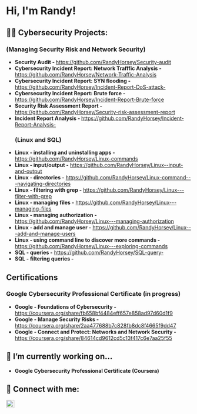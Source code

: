 <h1>Hi, I'm Randy!</h1>

<h2>👨‍💻 Cybersecurity Projects:</h2>
       <h3>(Managing Security Risk and Network Security)</h3>

- <b>Security Audit - </b> https://github.com/RandyHorsey/Security-audit
 - <b>Cybersecurity Incident Report: Network Trafffic Analysis - </b> https://github.com/RandyHorsey/Network-Traffic-Analysis
  - <b>Cybersecurity Incident Report: SYN flooding - </b> https://github.com/RandyHorsey/Incident-Report-DoS-attack-
  - <b>Cybersecurity Incident Report: Brute force - </b> https://github.com/RandyHorsey/Incident-Report-Brute-force
  - <b>Security Risk Assessment Report - </b> https://github.com/RandyHorsey/Security-risk-assessment-report
  -  <b>Incident Report Analysis - </b> https://github.com/RandyHorsey/Incident-Report-Analysis-
     <h3>(Linux and SQL)</h3>  
  - <b>Linux - installing and uninstalling apps - </b> https://github.com/RandyHorsey/Linux-commands
 - <b>Linux - input/output -</b> https://github.com/RandyHorsey/Linux--input-and-output
 - <b>Linux - directories -</b> https://github.com/RandyHorsey/Linux-command---navigating-directories
  - <b>Linux - filtering with grep -</b> https://github.com/RandyHorsey/Linux---fliter-with-grep
 - <b>Linux - managing files -</b> https://github.com/RandyHorsey/Linux---managing-files
  - <b>Linux - managing authorization -</b> https://github.com/RandyHorsey/Linux---managing-authorization
  - <b>Linux - add and manage user -</b> https://github.com/RandyHorsey/Linux---add-and-manage-users
  - <b>Linux - using command line to discover more commands -</b>  https://github.com/RandyHorsey/Linux---exploring-commands
  - <b>SQL - queries -</b> https://github.com/RandyHorsey/SQL-query-
  - <b>SQL - filtering queries -</b>
<h2>Certifications</h2>
<h3>Google Cybersecurity Professional Certificate (in progress)</h3> 

*  <b>Google - Foundations of Cybersecurity - </b> https://coursera.org/share/fb658bf4484eff657e858ad97d60d1f9
*  <b>Google - Manage Security Risks - </b> https://coursera.org/share/2aa477688b7c828fb8dc8f4665f9dd47
*  <b>Google - Connect and Protect: Networks and Network Security - </b> https://coursera.org/share/84614cd9612cd5c13f417c6e7aa25f55
 
<h2>🌱 I’m currently working on...</h2>

*  <b>Google Cybersecurity Professional Certificate (Coursera)<b>


<h2> 🤳 Connect with me:</h2>


[<img align="left" alt="JoshMadakor | LinkedIn" width="22px" src="https://cdn.jsdelivr.net/npm/simple-icons@v3/icons/linkedin.svg" />][linkedin]


[linkedin]: https://www.linkedin.com/in/randyhorsey/

<!--
**joshmadakor1/joshmadakor1** is a ✨ _special_ ✨ repository because its `README.md` (this file) appears on your GitHub profile.

Here are some ideas to get you started:

- 🔭 I’m currently working on ...
- 🌱 I’m currently learning ...
- 👯 I’m looking to collaborate on ...
- 🤔 I’m looking for help with ...
- 💬 Ask me about ...
- 📫 How to reach me: ...
- 😄 Pronouns: ...
- ⚡ Fun fact: ...
-->
